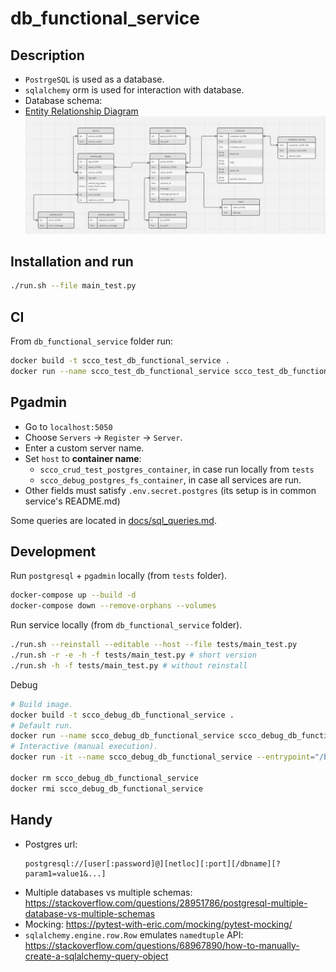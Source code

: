 # db_functional_service

## Description

* `PostrgeSQL` is used as a database.
* `sqlalchemy` orm is used for interaction with database.
* Database schema:
* [Entity Relationship Diagram](https://miro.com/app/board/uXjVKZsS6Io=/)
![models_schema](./docs/models_schema.jpg)

## Installation and run
```bash
./run.sh --file main_test.py
```

## CI
From `db_functional_service` folder run:
```bash
docker build -t scco_test_db_functional_service .
docker run --name scco_test_db_functional_service scco_test_db_functional_service pytest
```

## Pgadmin

* Go to `localhost:5050`
* Choose `Servers` -> `Register` -> `Server`.
* Enter a custom server name.
* Set `host` to **container name**:
  * `scco_crud_test_postgres_container`, in case run locally from `tests`
  * `scco_debug_postgres_fs_container`, in case all services are run.
* Other fields must satisfy `.env.secret.postgres` (its setup is in common service's README.md)

Some queries are located in [docs/sql_queries.md](docs/sql_queries.md).

## Development

Run `postgresql` + `pgadmin` locally (from `tests` folder).
```bash
docker-compose up --build -d
docker-compose down --remove-orphans --volumes
```

Run service locally (from `db_functional_service` folder).
```bash
./run.sh --reinstall --editable --host --file tests/main_test.py
./run.sh -r -e -h -f tests/main_test.py # short version
./run.sh -h -f tests/main_test.py # without reinstall
```

Debug
```bash
# Build image.
docker build -t scco_debug_db_functional_service .
# Default run.
docker run --name scco_debug_db_functional_service scco_debug_db_functional_service
# Interactive (manual execution).
docker run -it --name scco_debug_db_functional_service --entrypoint="/bin/bash" scco_debug_db_functional_service

docker rm scco_debug_db_functional_service
docker rmi scco_debug_db_functional_service
```

## Handy

* Postgres url:
  ```text
  postgresql://[user[:password]@][netloc][:port][/dbname][?param1=value1&...]
  ```
* Multiple databases vs multiple schemas: https://stackoverflow.com/questions/28951786/postgresql-multiple-database-vs-multiple-schemas
* Mocking: https://pytest-with-eric.com/mocking/pytest-mocking/
* `sqlalchemy.engine.row.Row` emulates `namedtuple` API: https://stackoverflow.com/questions/68967890/how-to-manually-create-a-sqlalchemy-query-object

